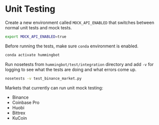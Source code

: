 # Unit Testing

Create a new environment called `MOCK_API_ENABLED` that switches between normal unit tests and mock tests.

```bash
export MOCK_API_ENABLED=true
```

Before running the tests, make sure `conda` environment is enabled.

```bash
conda activate hummingbot
```

Run nosetests from `hummingbot/test/integration` directory and add `-v` for logging to see what the tests are doing and what errors come up.

```bash
nosetests -v test_binance_market.py
```

Markets that currently can run unit mock testing:

- Binance
- Coinbase Pro
- Huobi
- Bittrex
- KuCoin